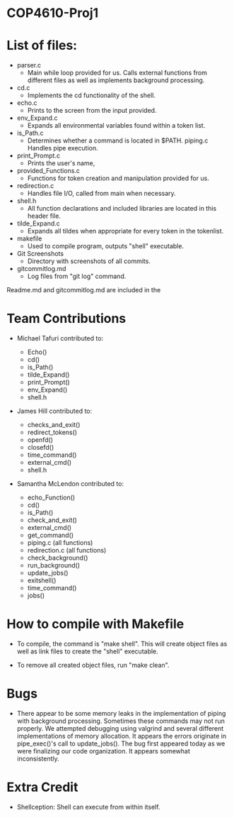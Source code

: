 # COP4610-Proj1


# List of files:
-	parser.c
	-	Main while loop provided for us. Calls external functions from different
		files as well as implements background processing.
-	cd.c
	-	Implements the cd functionality of the shell.
-	echo.c
	-	Prints to the screen from the input provided.
-	env_Expand.c
	-	Expands all environmental variables found within a token list.
-	is_Path.c
	-	Determines whether a command is located in $PATH.
	piping.c
		Handles pipe execution.
-	print_Prompt.c
	-	Prints the user's name, 
-	provided_Functions.c
	-	Functions for token creation and manipulation provided for us.
-	redirection.c
	-	Handles file I/O, called from main when necessary.
-	shell.h
	-	All function declarations and included libraries are located in this header file.
-	tilde_Expand.c
	-	Expands all tildes when appropriate for every token in the tokenlist.
-	makefile
	-	Used to compile program, outputs "shell" executable.
-	Git Screenshots
	-	Directory with screenshots of all commits.
-	gitcommitlog.md
	-	Log files from "git log" command.

Readme.md and gitcommitlog.md are included in the

# Team Contributions
-	Michael Tafuri contributed to:
	-	Echo()
	-	cd()
	-	is_Path()
	-	tilde_Expand()
	-	print_Prompt()
	-	env_Expand()
	-	shell.h

-	James Hill contributed to:
	- 	checks_and_exit()
	- 	redirect_tokens()
	- 	openfd()
	- 	closefd()
	-	time_command()
	-	external_cmd()
	- 	shell.h
	
-	Samantha McLendon contributed to:
	-	echo_Function()
	- 	cd()
	- 	is_Path()
	-	check_and_exit()
	-	external_cmd()
	-	get_command()
	-	piping.c (all functions)
	-	redirection.c (all functions)
	-	check_background()
	-	run_background()
	-	update_jobs()
	-	exitshell()
	-	time_command()
	- 	jobs()

# How to compile with Makefile
-	To compile, the command is "make shell". This will create object files as well
	as link files to create the "shell" executable.
	
-	To remove all created object files, run "make clean".

# Bugs
-	There appear to be some memory leaks in the implementation of piping with background processing. Sometimes these commands may not run properly. We attempted debugging using valgrind and several different implementations of memory allocation. It appears the errors originate in pipe_exec()'s call to update_jobs(). The bug first appeared today as we were finalizing our code organization. It appears somewhat inconsistently. 

# Extra Credit
-	Shellception: Shell can execute from within itself.
